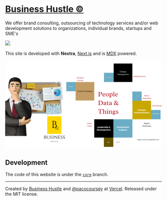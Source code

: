 # [Business Hustle ©](https://businesshustle-af43.vercel.app/)

We offer brand consulting, outsourcing of technology services and/or web development solutions to organizations, individual brands, startups and SME's

[![](https://vercel.com/button)](https://vercel.com/import/git?s=https%3A%2F%2Fgithub.com%2Fshuding%2Fnextra&c=1)

This site is developed with **Nextra**, [Next.js](https://nextjs.org) and is [MDX](https://mdxjs.com) powered.

![](/public/demobhw.png)

## Development

The code of this website is under the [`core`](https://github.com/JacobSeatlholo/businesshustle-) branch.


---

Created by [Business Hustle](https://github.com/BusinessHustle) and [@pacocoursey](https://github.com/pacocoursey) at [Vercel](https://vercel.com). Released under the MIT license.
